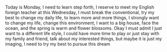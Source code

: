 Today is Monday, I need to learn step forth, I reserve to meet my English foreign teacher at this Wednesday, I must break the conventional, try my best to change my daily life, to learn more and more things, I strongly want to change my life, change this environment, I want to a big house, face the ocean, and the spring is warm and flower blossoms. Okay I must admit I just want to a different life style, I could have more time to play or just stay with my family and friend, talk about my interested things, but maybe it is just my imaging, I need to try my best to pursue this dream